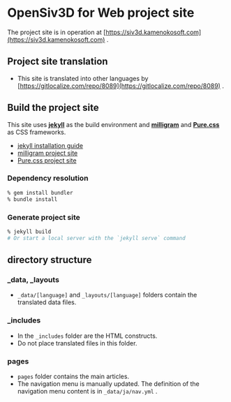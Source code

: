 # OpenSiv3D for Web project site

The project site is in operation at [https://siv3d.kamenokosoft.com](https://siv3d.kamenokosoft.com) .

## Project site translation

- This site is translated into other languages ​​by [https://gitlocalize.com/repo/8089](https://gitlocalize.com/repo/8089) .

## Build the project site

This site uses [**jekyll**](https://jekyllrb.com) as the build environment and [**milligram**](https://milligram.io) and [**Pure.css**](https://purecss.io) as CSS frameworks.

- [jekyll installation guide](https://jekyllrb.com/docs/)
- [milligram project site](https://milligram.io)
- [Pure.css project site](https://purecss.io)

### Dependency resolution

```sh
% gem install bundler
% bundle install
```

### Generate project site

```sh
% jekyll build
# Or start a local server with the `jekyll serve` command
```

## directory structure

### _data, _layouts

- `_data/[language]` and `_layouts/[language]` folders contain the translated data files.

### _includes

- In the `_includes` folder are the HTML constructs.
- Do not place translated files in this folder.

### pages

- `pages` folder contains the main articles.
- The navigation menu is manually updated. The definition of the navigation menu content is in `_data/ja/nav.yml` .

